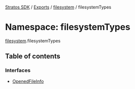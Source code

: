 [Stratos SDK](../README.md) / [Exports](../modules.md) / [filesystem](filesystem.md) / filesystemTypes

# Namespace: filesystemTypes

[filesystem](filesystem.md).filesystemTypes

## Table of contents

### Interfaces

- [OpenedFileInfo](../interfaces/filesystem.filesystemTypes.OpenedFileInfo.md)
